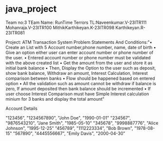 # java_project


Team no:3 
TEam Name: RunTime Terrors
TL:Naveenkumar.V-23ITR111
Mohanraja.V-23ITR100
MithikKarthikeyan.K-23ITR098
Karthikeyan.R-23ITR081

Project: ATM Transaction System
Problem Statements And Conditions:"•
Create an List with 5 Account number,phone number, name, date of birth
•
Give an option either user can enter account number or phone number of the user.
•
Entered account number or phone number must be validated with the above created list
•
Get the amount from the user and store it as initial bank balance
•
Then, Display the Option to the user such as deposit, show bank balance, Withdraw an amount, Interest Calculation, Interest comparison between banks
•
Flow should be happened based on entered option
•
All the validation such as amount cannot be withdraw if balance is zero, If amount deposited then bank balance should be incremented
•
If user choose Interest Comparison must have Simple Interest calculation minium for 3 banks and display the total
amount"

Account Details

"123456", "1234567890", "John Doe", "1990-01-01"
"234567", "9876543210", "Jane Smith", "1985-05-10"
"345678", "9998887776", "Alice Johnson", "1995-12-25"
"456789", "1112223334", "Bob Brown", "1978-08-15"
"567890", "4445556667", "Emily Davis", "2000-04-30"
